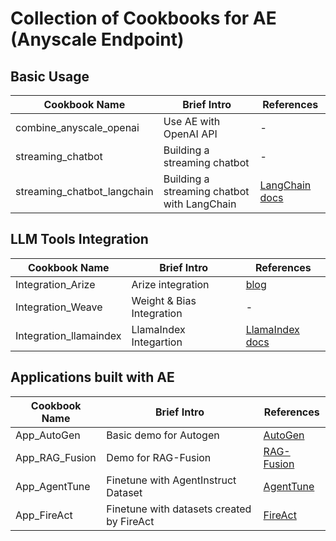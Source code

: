 # Collection of Cookbooks for AE (Anyscale Endpoint)

## Basic Usage
| Cookbook Name | Brief Intro | References |
|--|--|--|
| combine_anyscale_openai | Use AE with OpenAI API|-| 
| streaming_chatbot| Building a streaming chatbot |-|
|streaming_chatbot_langchain|Building a streaming chatbot with LangChain|[LangChain docs](https://python.langchain.com/docs/integrations/chat/anyscale)|

## LLM Tools Integration
| Cookbook Name | Brief Intro | References |
|--|--|--|
|Integration_Arize|Arize integration|[blog](https://arize.com/blog/anyscale-endpoints-code-along/)|
|Integration_Weave|Weight & Bias Integration|-|
|Integration_llamaindex|LlamaIndex Integartion|[LlamaIndex docs](https://gpt-index.readthedocs.io/en/latest/examples/llm/anyscale.html)|

## Applications built with AE
| Cookbook Name | Brief Intro | References |
|--|--|--|
|App_AutoGen|Basic demo for Autogen|[AutoGen](https://github.com/microsoft/autogen)|
|App_RAG_Fusion|Demo for RAG-Fusion|[RAG-Fusion](https://github.com/Raudaschl/rag-fusion)|
|App_AgentTune| Finetune with AgentInstruct Dataset|[AgentTune](https://thudm.github.io/AgentTuning/)|
|App_FireAct| Finetune with datasets created by FireAct|[FireAct](https://fireact-agent.github.io/)|  
